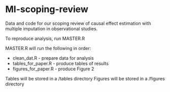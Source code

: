 # MI-scoping-review
Data and code for our scoping review of causal effect estimation with multiple imputation in observational studies.

To reproduce analysis, run MASTER.R

MASTER.R will run the following in order:
  * clean_dat.R - prepare data for analysis
  * tables_for_paper.R - produce tables of results
  * figures_for_paper.R - produce Figure 2

Tables will be stored in a /tables directory
Figures will be stored in a /figures directory

